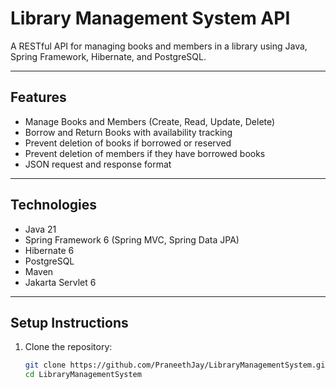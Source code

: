 # Library Management System API

A RESTful API for managing books and members in a library using Java, Spring Framework, Hibernate, and PostgreSQL.

---

## Features

- Manage Books and Members (Create, Read, Update, Delete)
- Borrow and Return Books with availability tracking
- Prevent deletion of books if borrowed or reserved
- Prevent deletion of members if they have borrowed books
- JSON request and response format

---

## Technologies

- Java 21
- Spring Framework 6 (Spring MVC, Spring Data JPA)
- Hibernate 6
- PostgreSQL
- Maven
- Jakarta Servlet 6

---

## Setup Instructions

1. Clone the repository:
   ```bash
   git clone https://github.com/PraneethJay/LibraryManagementSystem.git
   cd LibraryManagementSystem
